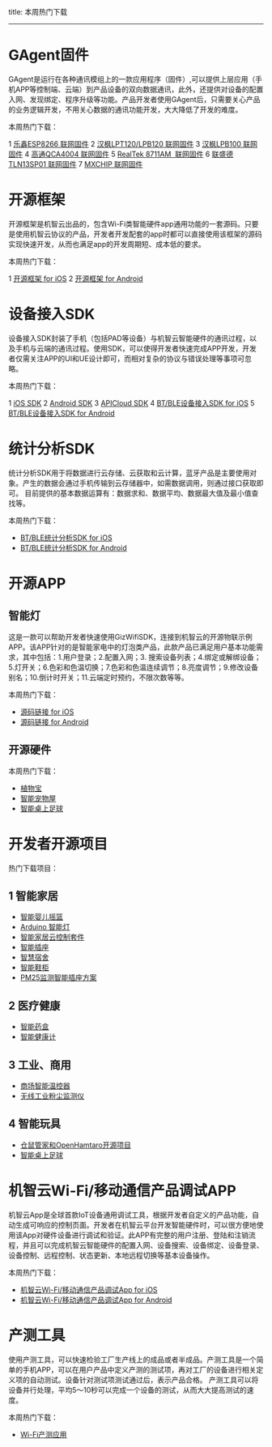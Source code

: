 title:   本周热门下载

---

#  GAgent固件
GAgent是运行在各种通讯模组上的一款应用程序（固件）,可以提供上层应用（手机APP等控制端、云端）到产品设备的双向数据通讯，此外，还提供对设备的配置入网、发现绑定、程序升级等功能。产品开发者使用GAgent后，只需要关心产品的业务逻辑开发，不用关心数据的通讯功能开发，大大降低了开发的难度。

本周热门下载：

 1 [乐鑫ESP8266 联网固件](http://download.gizwits.com/zh-cn/p/92/94)
 2 [汉枫LPT120/LPB120 联网固件](http://download.gizwits.com/zh-cn/p/92/94)
 3 [汉枫LPB100 联网固件](http://download.gizwits.com/zh-cn/p/92/94)
 4 [高通QCA4004 联网固件](http://download.gizwits.com/zh-cn/p/92/94)
 5 [RealTek 8711AM  联网固件](http://download.gizwits.com/zh-cn/p/92/94)
 6 [联盛德 TLN13SP01 联网固件](http://download.gizwits.com/zh-cn/p/92/94)
 7 [MXCHIP 联网固件](http://download.gizwits.com/zh-cn/p/92/94)


# 开源框架
开源框架是机智云出品的，包含Wi-Fi类智能硬件app通用功能的一套源码。只要是使用机智云协议的产品，开发者开发配套的app时都可以直接使用该框架的源码实现快速开发，从而也满足app的开发周期短、成本低的要求。

本周热门下载：

 1 [开源框架 for iOS](http://dev.gizwits.com/zh-cn/developer/resource/open_framework)
 2 [开源框架 for Android](http://dev.gizwits.com/zh-cn/developer/resource/open_framework)

# 设备接入SDK
设备接入SDK封装了手机（包括PAD等设备）与机智云智能硬件的通讯过程，以及手机与云端的通讯过程。使用SDK，可以使得开发者快速完成APP开发，开发者仅需关注APP的UI和UE设计即可，而相对复杂的协议与错误处理等事项可忽略。

本周热门下载：

 1 [iOS SDK](http://dev.gizwits.com/zh-cn/developer/resource/sdk?service=m2m)
 2 [Android SDK](http://dev.gizwits.com/zh-cn/developer/resource/sdk?service=m2m)
 3 [APICloud SDK](http://dev.gizwits.com/zh-cn/developer/resource/sdk?service=m2m)
 4 [BT/BLE设备接入SDK for iOS](http://dev.gizwits.com/zh-cn/developer/resource/sdk?service=m2m)
 5 [BT/BLE设备接入SDK for Android](http://dev.gizwits.com/zh-cn/developer/resource/sdk?service=m2m)

# 统计分析SDK
统计分析SDK用于将数据进行云存储、云获取和云计算，蓝牙产品是主要使用对象。产生的数据会通过手机传输到云存储器中，如需数据调用，则通过接口获取即可。
目前提供的基本数据运算有：数据求和、数据平均、数据最大值及最小值查找等。

本周热门下载：

 - [BT/BLE统计分析SDK for iOS](http://dev.gizwits.com/zh-cn/developer/resource/sdk?service=analytic)
 - [BT/BLE统计分析SDK for Android](http://dev.gizwits.com/zh-cn/developer/resource/sdk?service=analytic)

# 开源APP
## 智能灯
这是一款可以帮助开发者快速使用GizWifiSDK，连接到机智云的开源物联示例APP。该APP针对的是智能家电中的灯泡类产品，此款产品已满足用户基本功能需求，其中包括：1.用户登录；2.配置入网；3. 搜索设备列表；4.绑定或解绑设备；5.灯开关；6.色彩和色温切换；7.色彩和色温连续调节；8.亮度调节；9.修改设备别名；10.倒计时开关；11.云端定时预约，不限次数等等。

本周热门下载：

 - [源码链接 for iOS](http://dev.gizwits.com/zh-cn/developer/resource/open_source?type=app_source_code)
 - [源码链接 for Android](http://dev.gizwits.com/zh-cn/developer/resource/open_source?type=app_source_code)

## 开源硬件
本周热门下载：
 - [植物宝](http://dev.gizwits.com/zh-cn/developer/resource/open_source?type=sample_source_code)
 - [智能宠物屋](http://dev.gizwits.com/zh-cn/developer/resource/open_source?type=sample_source_code)
 - [智能桌上足球](http://dev.gizwits.com/zh-cn/developer/resource/open_source?type=sample_source_code)

# 开发者开源项目

热门下载项目：

## 1 智能家居
 - [智能婴儿摇篮](http://club.gizwits.com/thread-2794-1-1.html)
 - [Arduino 智能灯](http://club.gizwits.com/thread-2830-1-1.html)
 - [智能家居云控制套件](http://club.gizwits.com/thread-3308-1-1.html)
 - [智能插座](http://club.gizwits.com/thread-3029-1-1.html)
 - [智慧宿舍](http://club.gizwits.com/thread-2997-1-1.html)
 - [智能鞋柜](http://club.gizwits.com/thread-3381-1-1.html)
 - [PM25监测智能插座方案](http://club.gizwits.com/thread-4348-1-1.html)

## 2 医疗健康

 - [智能药盒](http://club.gizwits.com/thread-2685-1-1.html)
 - [智能健康计](http://club.gizwits.com/thread-2865-1-1.html)

## 3 工业、商用

 - [商场智能温控器](http://club.gizwits.com/thread-3332-1-1.html)
 - [无线工业粉尘监测仪](http://club.gizwits.com/thread-3242-1-1.html)

## 4 智能玩具
 - [仓鼠管家和OpenHamtaro开源项目](http://club.gizwits.com/thread-3016-1-1.html)
 - [智能桌上足球](http://club.gizwits.com/thread-3367-1-1.html)



# 机智云Wi-Fi/移动通信产品调试APP
机智云App是全球首款IoT设备通用调试工具，根据开发者自定义的产品功能，自动生成可响应的控制页面。开发者在机智云平台开发智能硬件时，可以很方便地使用该App对硬件设备进行调试和验证。此APP有完整的用户注册、登陆和注销流程，并且可以完成机智云智能硬件的配置入网、设备搜索、设备绑定、设备登录、设备控制、远程控制、状态更新、本地远程切换等基本设备操作。

本周热门下载：

 - [机智云Wi-Fi/移动通信产品调试App for iOS](http://dev.gizwits.com/zh-cn/developer/resource/demo_app?protoc=WIFI)
 - [机智云Wi-Fi/移动通信产品调试App for Android](http://dev.gizwits.com/zh-cn/developer/resource/demo_app?protoc=WIFI)

# 产测工具
使用产测工具，可以快速检验工厂生产线上的成品或者半成品。产测工具是一个简单的手机APP，可以在用户产品中定义产测的测试项，再对工厂的设备进行相关定义项的自动测试。设备针对测试项测试通过后，表示产品合格。
产测工具可以将设备并行处理，平均5～10秒可以完成一个设备的测试，从而大大提高测试的速度。

本周热门下载：
 - [Wi-Fi产测应用](http://dev.gizwits.com/zh-cn/developer/resource/dataprofile_app)
